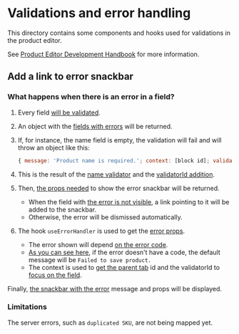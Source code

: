 # Validations and error handling

This directory contains some components and hooks used for validations in the product editor.

See [Product Editor Development Handbook](../../../../../../docs/product-editor-development/README.md)
for more information.

## Add a link to error snackbar

### What happens when there is an error in a field?

1. Every field [will be validated](https://github.com/woocommerce/woocommerce/blob/trunk/packages/js/product-editor/src/contexts/validation-context/validation-provider.tsx#L87-L110).

2. An object with the [fields with errors](https://github.com/woocommerce/woocommerce/blob/trunk/packages/js/product-editor/src/contexts/validation-context/validation-provider.tsx#L74) will be returned.

3. If, for instance, the name field is empty, the validation will fail and will throw an object like this:

    ```javascript
    { message: 'Product name is required.'; context: [block id]; validatorId: [prefix + block id] }
    ```

4. This is the result of the [name validator](https://github.com/woocommerce/woocommerce/blob/trunk/packages/js/product-editor/src/blocks/product-fields/name/edit.tsx#L84-L101) and the [validatorId addition](https://github.com/woocommerce/woocommerce/blob/trunk/packages/js/product-editor/src/contexts/validation-context/validation-provider.tsx#L69).

5. Then, [the props needed](https://github.com/woocommerce/woocommerce/blob/trunk/packages/js/product-editor/src/components/header/publish-button/publish-button.tsx#L65-L71) to show the error snackbar will be returned.

    - When the field with [the error is not visible](https://github.com/woocommerce/woocommerce/blob/trunk/packages/js/product-editor/src/hooks/use-error-handler.ts#L105), a link pointing to it will be added to the snackbar.
    - Otherwise, the error will be dismissed automatically.

6. The hook `useErrorHandler` is used to get the [error props](https://github.com/woocommerce/woocommerce/blob/trunk/packages/js/product-editor/src/hooks/use-error-handler.ts#L79).

    - The error shown will depend [on the error code](https://github.com/woocommerce/woocommerce/blob/trunk/packages/js/product-editor/src/hooks/use-error-handler.ts#L92).
    - [As you can see here](https://github.com/woocommerce/woocommerce/blob/trunk/packages/js/product-editor/src/hooks/use-error-handler.ts#L157-L162), if the error doesn't have a code, the default message will be `Failed to save product.`
    - The context is used to [get the parent tab](https://github.com/woocommerce/woocommerce/blob/trunk/packages/js/product-editor/src/hooks/use-blocks-helper/use-blocks-helper.ts#L7) id and the validatorId to [focus on the field](https://github.com/woocommerce/woocommerce/blob/trunk/packages/js/product-editor/src/hooks/use-error-handler.ts#L68).

Finally, [the snackbar with the error](https://github.com/woocommerce/woocommerce/blob/trunk/packages/js/product-editor/src/components/header/publish-button/publish-button.tsx#L70) message and props will be displayed.

### Limitations

The server errors, such as `duplicated SKU`, are not being mapped yet.
